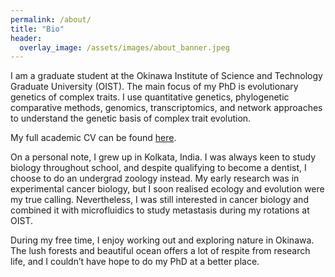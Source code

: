 ```yaml
---
permalink: /about/
title: "Bio"
header:
  overlay_image: /assets/images/about_banner.jpeg
---
```


I am a graduate student at the Okinawa Institute of Science and Technology Graduate University (OIST). The main focus of my PhD is evolutionary genetics of complex traits. I use quantitative genetics, phylogenetic comparative methods, genomics, transcriptomics, and network approaches to understand the genetic basis of complex trait evolution.  

My full academic CV can be found [here][cv].

On a personal note, I grew up in Kolkata, India. I was always keen to study biology throughout school, and despite qualifying to become a dentist, I choose to do an undergrad zoology instead. My early research was in experimental cancer biology, but I soon realised ecology and evolution were my true calling. Nevertheless, I was still interested in cancer biology and combined it with microfluidics to study metastasis during my rotations at OIST.  

During my free time, I enjoy working out and exploring nature in Okinawa. The lush forests and beautiful ocean offers a lot of respite from research life, and I couldn’t have hope to do my PhD at a better place.


[cv]:https://agneeshbarua.github.io/academic_cv/